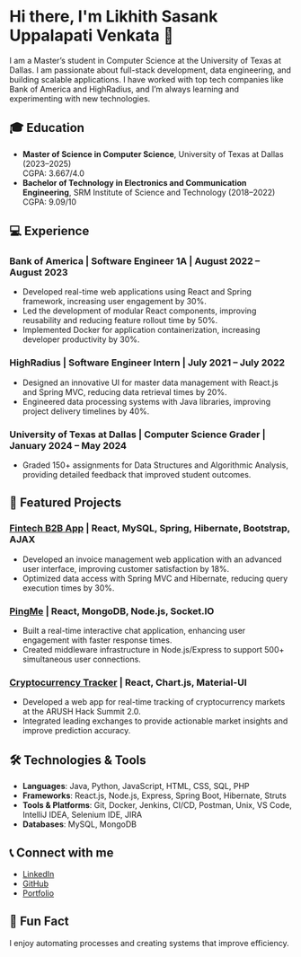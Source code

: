# Hi there, I'm Likhith Sasank Uppalapati Venkata 👋
I am a Master’s student in Computer Science at the University of Texas at Dallas. I am passionate about full-stack development, data engineering, and building scalable applications. I have worked with top tech companies like Bank of America and HighRadius, and I’m always learning and experimenting with new technologies.

## 🎓 Education
- **Master of Science in Computer Science**, University of Texas at Dallas (2023–2025)  
  CGPA: 3.667/4.0
- **Bachelor of Technology in Electronics and Communication Engineering**, SRM Institute of Science and Technology (2018–2022)  
  CGPA: 9.09/10

## 💻 Experience
### Bank of America | Software Engineer 1A | August 2022 – August 2023
- Developed real-time web applications using React and Spring framework, increasing user engagement by 30%.
- Led the development of modular React components, improving reusability and reducing feature rollout time by 50%.
- Implemented Docker for application containerization, increasing developer productivity by 30%.

### HighRadius | Software Engineer Intern | July 2021 – July 2022
- Designed an innovative UI for master data management with React.js and Spring MVC, reducing data retrieval times by 20%.
- Engineered data processing systems with Java libraries, improving project delivery timelines by 40%.

### University of Texas at Dallas | Computer Science Grader | January 2024 – May 2024
- Graded 150+ assignments for Data Structures and Algorithmic Analysis, providing detailed feedback that improved student outcomes.

## 🚀 Featured Projects
### **[Fintech B2B App](https://github.com/likhith5697/Fintech-B2B-Invoice-Management-application)** | React, MySQL, Spring, Hibernate, Bootstrap, AJAX
- Developed an invoice management web application with an advanced user interface, improving customer satisfaction by 18%.
- Optimized data access with Spring MVC and Hibernate, reducing query execution times by 30%.

### **[PingMe](https://github.com/likhith5697/PingMe-MERN_STACK_APP)** | React, MongoDB, Node.js, Socket.IO
- Built a real-time interactive chat application, enhancing user engagement with faster response times.
- Created middleware infrastructure in Node.js/Express to support 500+ simultaneous user connections.

### **[Cryptocurrency Tracker](https://github.com/likhith5697/crypto-hunter)** | React, Chart.js, Material-UI
- Developed a web app for real-time tracking of cryptocurrency markets at the ARUSH Hack Summit 2.0.
- Integrated leading exchanges to provide actionable market insights and improve prediction accuracy.

## 🛠️ Technologies & Tools
- **Languages**: Java, Python, JavaScript, HTML, CSS, SQL, PHP
- **Frameworks**: React.js, Node.js, Express, Spring Boot, Hibernate, Struts
- **Tools & Platforms**: Git, Docker, Jenkins, CI/CD, Postman, Unix, VS Code, IntelliJ IDEA, Selenium IDE, JIRA
- **Databases**: MySQL, MongoDB

## 📞 Connect with me
- [LinkedIn](https://www.linkedin.com/in/likhith-sasank-uppalapati-venkata-222a261b5?utm_source=share&utm_campaign=share_via&utm_content=profile&utm_medium=ios_app)
- [GitHub](https://github.com/likhith5697)
- [Portfolio](https://beamish-lolly-9c87c0.netlify.app/)

## 🤖 Fun Fact
I enjoy automating processes and creating systems that improve efficiency.


